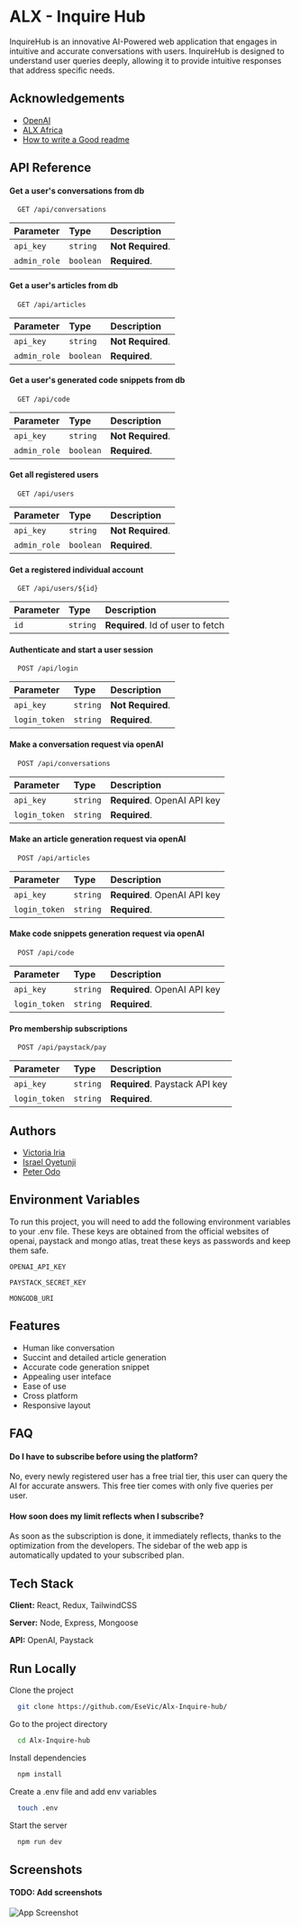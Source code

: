 
# ALX - Inquire Hub

InquireHub is an innovative AI-Powered web application that engages in intuitive and accurate conversations with users. InquireHub is designed to understand user queries deeply, allowing it to provide intuitive responses that address specific needs. 


## Acknowledgements

 - [OpenAI](https://openai.com)
 - [ALX Africa ](https://alx.com)
 - [How to write a Good readme](https://bulldogjob.com/news/449-how-to-write-a-good-readme-for-your-github-project)


## API Reference

#### Get a user's conversations from db

```http
  GET /api/conversations
```

| Parameter | Type     | Description                |
| :-------- | :------- | :------------------------- |
| `api_key` | `string` | **Not Required**. |
| `admin_role` | `boolean` | **Required**. |


#### Get a user's articles from db 

```http
  GET /api/articles
```

| Parameter | Type     | Description                |
| :-------- | :------- | :------------------------- |
| `api_key` | `string` | **Not Required**. |
| `admin_role` | `boolean` | **Required**. |

#### Get a user's generated code snippets from db 

```http
  GET /api/code
```

| Parameter | Type     | Description                |
| :-------- | :------- | :------------------------- |
| `api_key` | `string` | **Not Required**. |
| `admin_role` | `boolean` | **Required**. |

#### Get all registered users

```http
  GET /api/users
```

| Parameter | Type     | Description                |
| :-------- | :------- | :------------------------- |
| `api_key` | `string` | **Not Required**. |
| `admin_role` | `boolean` | **Required**. |

#### Get a registered individual account

```http
  GET /api/users/${id}
```

| Parameter | Type     | Description                       |
| :-------- | :------- | :-------------------------------- |
| `id`      | `string` | **Required**. Id of user to fetch |

#### Authenticate and start a user session 

```http
  POST /api/login
```

| Parameter | Type     | Description                |
| :-------- | :------- | :------------------------- |
| `api_key` | `string` | **Not Required**. |
| `login_token` | `string` | **Required**. |

#### Make a conversation request via openAI 

```http
  POST /api/conversations
```

| Parameter | Type     | Description                |
| :-------- | :------- | :------------------------- |
| `api_key` | `string` | **Required**. OpenAI API key |
| `login_token` | `string` | **Required**. |

#### Make an article generation request via openAI 

```http
  POST /api/articles
```

| Parameter | Type     | Description                |
| :-------- | :------- | :------------------------- |
| `api_key` | `string` | **Required**. OpenAI API key |
| `login_token` | `string` | **Required**. |

#### Make code snippets generation request via openAI 

```http
  POST /api/code
```

| Parameter | Type     | Description                |
| :-------- | :------- | :------------------------- |
| `api_key` | `string` | **Required**. OpenAI API key |
| `login_token` | `string` | **Required**. |

#### Pro membership subscriptions 

```http
  POST /api/paystack/pay
```

| Parameter | Type     | Description                |
| :-------- | :------- | :------------------------- |
| `api_key` | `string` | **Required**. Paystack API key |
| `login_token` | `string` | **Required**. |



## Authors

- [Victoria Iria](https://github.com/EseVic)
- [Israel Oyetunji](https://github.com/x9x96)
- [Peter Odo](https://github.com/Odo-Peter)


## Environment Variables

To run this project, you will need to add the following environment variables to your .env file. These keys are obtained from the official websites of openai, paystack and mongo atlas, treat these keys as passwords and keep them safe.

`OPENAI_API_KEY`

`PAYSTACK_SECRET_KEY`

`MONGODB_URI`


## Features

- Human like conversation
- Succint and detailed article generation
- Accurate code generation snippet
- Appealing user inteface
- Ease of use
- Cross platform
- Responsive layout


## FAQ

#### Do I have to subscribe before using the platform?

No, every newly registered user has a free trial tier, this user can query the AI for accurate answers. This free tier comes with only five queries per user.

#### How soon does my limit reflects when I subscribe?

As soon as the subscription is done, it immediately reflects, thanks to the optimization from the developers. The sidebar of the web app is automatically updated to your subscribed plan.


## Tech Stack

**Client:** React, Redux, TailwindCSS

**Server:** Node, Express, Mongoose

**API:** OpenAI, Paystack


## Run Locally

Clone the project

```bash
  git clone https://github.com/EseVic/Alx-Inquire-hub/
```

Go to the project directory

```bash
  cd Alx-Inquire-hub
```

Install dependencies

```bash
  npm install
```


Create a .env file and add env variables

```bash
  touch .env
```

Start the server

```bash
  npm run dev
```


## Screenshots
#### TODO: Add screenshots

![App Screenshot](https://via.placeholder.com/468x300?text=App+Screenshot+Here)


